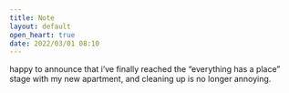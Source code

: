 ```yaml
---
title: Note
layout: default
open_heart: true
date: 2022/03/01 08:10
---
```


happy to announce that i’ve finally reached the “everything has a place” stage with my new apartment, and cleaning up is no longer annoying.

